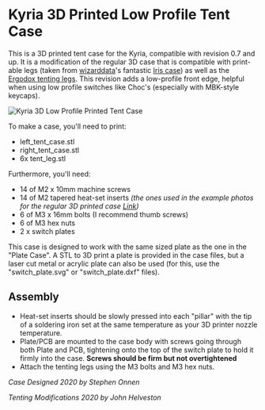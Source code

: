 
Kyria 3D Printed Low Profile Tent Case
========================

This is a 3D printed tent case for the Kyria, compatible with revision 0.7 and up. It is a modification of the regular 3D case that is compatible with print-able legs (taken from [wizarddata](https://github.com/wizarddata)'s fantastic [Iris case](https://github.com/wizarddata/Iris-Case/tree/master/High%20Profile)) as well as the [Ergodox tenting legs](https://ergodox-ez.com/products/tilt-tent-kit). This revision adds a low-profile front edge, helpful when using low profile switches like Choc's (especially with MBK-style keycaps).

![Kyria 3D Low Profile Printed Tent Case](./images/kyria_tent_case.png)

To make a case, you'll need to print:

- left_tent_case.stl
- right_tent_case.stl
- 6x tent_leg.stl

Furthermore, you'll need:

- 14 of M2 x 10mm machine screws
- 14 of M2 tapered heat-set inserts *(the ones used in the example photos for the regular 3D printed case [Link](https://www.mcmaster.com/94180A312))*
- 6 of M3 x 16mm bolts (I recommend thumb screws)
- 6 of M3 hex nuts
- 2 x switch plates

This case is designed to work with the same sized plate as the one in the "Plate Case". A STL to 3D print a plate is provided in the case files, but a laser cut metal or acrylic plate can also be used (for this, use the "switch_plate.svg" or "switch_plate.dxf" files).

## Assembly

- Heat-set inserts should be slowly pressed into each "pillar" with the tip of a soldering iron set at the same temperature as your 3D printer nozzle temperature.
- Plate/PCB are mounted to the case body with screws going through both Plate and PCB, tightening onto the top of the switch plate to hold it firmly into the case. **Screws should be firm but not overtightened**
- Attach the tenting legs using the M3 bolts and M3 hex nuts.

*Case Designed 2020 by Stephen Onnen*

*Tenting Modifications 2020 by John Helveston*
